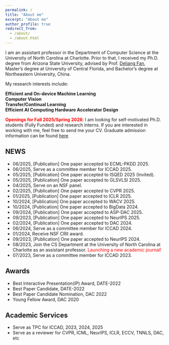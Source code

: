 ```yaml
---
permalink: /
title: "About me"
excerpt: "About me"
author_profile: true
redirect_from: 
  - /about/
  - /about.html
---
```


I am an assistant professor in the Department of Computer Science at the University of North Carolina at Charlotte. Prior to that, I received my Ph.D. degree from Arizona State University, advised by Prof. [Deliang Fan](https://www.ece.jhu.edu/dfan/), Master’s degree at University of Central Florida, and Bachelor’s degree at Northeastern University, China.

My research interests include: 

  **Efficient and On-device Machine Learning** \
  **Computer Vision** \
  **Transfer/Continual Learning** \
  **Efficient AI Computing Hardware Accelerator Design** 

<span style="color: red;">**Openings for Fall 2025/Spring 2026**</span>: I am looking for self-motivated Ph.D. students (Fully Funded) and research interns. If you are interested in working with me, feel free to send me your CV. Graduate admission information can be found [here](https://cci.charlotte.edu/departments/department-of-computer-science/academics/ph-d-in-computing-and-information-systems-cs-track/admissions-2/)

## NEWS

- 06/2025, [Publication] One paper accepted to ECML-PKDD 2025.
- 06/2025, Serve as a committee member for ICCAD 2025.
- 05/2025, [Publication] One paper accepted to ISQED 2025 (Invited).
- 05/2025, [Publication] One paper accepted to GLSVLSI 2025.
- 04/2025, Serve on an NSF panel.
- 02/2025, [Publication] One paper accepted to CVPR 2025.
- 01/2025, [Publication] One paper accepted to ICLR 2025.
- 10/2024, [Publication] One paper accepted to WACV 2025.
- 10/2024, [Publication] One paper accepted to BigData 2024.
- 09/2024, [Publication] One paper accepted to ASP-DAC 2025.
- 09/2023, [Publication] One paper accepted to NeurIPS 2025.
- 02/2024, [Publication] One paper accepted to DAC 2024.
- 06/2024, Serve as a committee member for ICCAD 2024.
- 01/2024, Receive NSF CRII award.
- 09/2023, [Publication] One paper accepted to NeurIPS 2024.
- 08/2023, Join the CS Department at the University of North Carolina at Charlotte as an assistant professor. <span style="color: red;">Launching a new academic journal!</span>
- 07/2023, Serve as a committee member for ICCAD 2023.


## Awards
  * Best Interactive Presentation(IP) Award, DATE-2022
  * Best Paper Candidate, DATE-2022
  * Best Paper Candidate Nomination, DAC 2022
  * Young Fellow Award, DAC 2020

## Academic Services
  * Serve as TPC for ICCAD, 2023, 2024, 2025
  * Serve as a reviewer for CVPR, ICML, NeurIPS, ICLR, ECCV, TNNLS, DAC, etc
